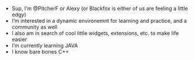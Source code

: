 - Sup, I’m @PitcherF or Alexy (or Blackfox is either of us are feeling a little edgy)
- I’m interested in a dynamic environemnt for learning and practice, and a community as well
- I also am in search of cool little widgets, extensions, etc. to make life easier
- I’m currently learning JAVA
- I know bare bones C++


<!---
PitcherF/PitcherF is a ✨ special ✨ repository because its `README.md` (this file) appears on your GitHub profile.
You can click the Preview link to take a look at your changes.
--->
